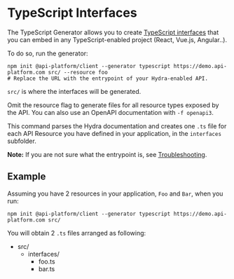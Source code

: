 # TypeScript Interfaces

The TypeScript Generator allows you to create [TypeScript interfaces](https://www.typescriptlang.org/docs/handbook/interfaces.html)
that you can embed in any TypeScript-enabled project (React, Vue.js, Angular..).

To do so, run the generator:

```console
npm init @api-platform/client --generator typescript https://demo.api-platform.com src/ --resource foo
# Replace the URL with the entrypoint of your Hydra-enabled API.
```

`src/` is where the interfaces will be generated.

Omit the resource flag to generate files for all resource types exposed by the API.
You can also use an OpenAPI documentation with `-f openapi3`.

This command parses the Hydra documentation and creates one `.ts` file for each API Resource you have defined in your application, in the `interfaces` subfolder.

**Note:** If you are not sure what the entrypoint is, see [Troubleshooting](troubleshooting.md).

## Example

Assuming you have 2 resources in your application, `Foo` and `Bar`, when you run:

```console
npm init @api-platform/client --generator typescript https://demo.api-platform.com src/
```

You will obtain 2 `.ts` files arranged as following:

* src/
  * interfaces/
    * foo.ts
    * bar.ts
